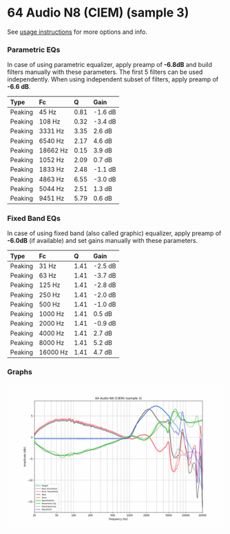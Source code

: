 # 64 Audio N8 (CIEM) (sample 3)
See [usage instructions](https://github.com/jaakkopasanen/AutoEq#usage) for more options and info.

### Parametric EQs
In case of using parametric equalizer, apply preamp of **-6.8dB** and build filters manually
with these parameters. The first 5 filters can be used independently.
When using independent subset of filters, apply preamp of **-6.6 dB**.

| Type    | Fc       |    Q | Gain    |
|:--------|:---------|:-----|:--------|
| Peaking | 45 Hz    | 0.81 | -1.6 dB |
| Peaking | 108 Hz   | 0.32 | -3.4 dB |
| Peaking | 3331 Hz  | 3.35 | 2.6 dB  |
| Peaking | 6540 Hz  | 2.17 | 4.6 dB  |
| Peaking | 18662 Hz | 0.15 | 3.9 dB  |
| Peaking | 1052 Hz  | 2.09 | 0.7 dB  |
| Peaking | 1833 Hz  | 2.48 | -1.1 dB |
| Peaking | 4863 Hz  | 6.55 | -3.0 dB |
| Peaking | 5044 Hz  | 2.51 | 1.3 dB  |
| Peaking | 9451 Hz  | 5.79 | 0.6 dB  |

### Fixed Band EQs
In case of using fixed band (also called graphic) equalizer, apply preamp of **-6.0dB**
(if available) and set gains manually with these parameters.

| Type    | Fc       |    Q | Gain    |
|:--------|:---------|:-----|:--------|
| Peaking | 31 Hz    | 1.41 | -2.5 dB |
| Peaking | 63 Hz    | 1.41 | -3.7 dB |
| Peaking | 125 Hz   | 1.41 | -2.8 dB |
| Peaking | 250 Hz   | 1.41 | -2.0 dB |
| Peaking | 500 Hz   | 1.41 | -1.0 dB |
| Peaking | 1000 Hz  | 1.41 | 0.5 dB  |
| Peaking | 2000 Hz  | 1.41 | -0.9 dB |
| Peaking | 4000 Hz  | 1.41 | 2.7 dB  |
| Peaking | 8000 Hz  | 1.41 | 5.2 dB  |
| Peaking | 16000 Hz | 1.41 | 4.7 dB  |

### Graphs
![](./64%20Audio%20N8%20(CIEM)%20(sample%203).png)